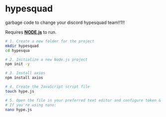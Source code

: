 # hypesquad
garbage code to change your discord hypesquad team!!1!!


Requires [__NODE.js__](https://nodejs.org/en) to run.

```bash
# 1. Create a new folder for the project
mkdir hypesquad
cd hypesqua

# 2. Initialize a new Node.js project 
npm init -y

# 3. Install axios
npm install axios

# 4. Create the JavaScript script file
touch hype.js

# 5. Open the file in your preferred text editor and configure token & hypesquad team
# If you're using nano:
nano hype.js
```
